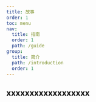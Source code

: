 ```yaml
---
title: 故事
order: 1
toc: menu
nav:
  title: 指南
  order: 1
  path: /guide
group:
  title: 简介
  path: /introduction 
  order: 1
---
```

## xxxxxxxxxxxxxxxxxx
